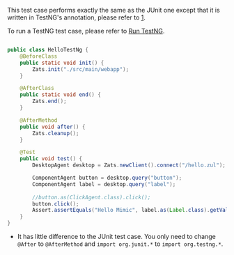 

This test case performs exactly the same as the JUnit one except that it
is written in TestNG's annotation, please refer to
[1](http://testng.org/doc/index.html).

To run a TestNG test case, please refer to [Run
TestNG](http://testng.org/doc/documentation-main.html#running-testng).

``` java

public class HelloTestNg {
    @BeforeClass
    public static void init() {
        Zats.init("./src/main/webapp");
    }

    @AfterClass
    public static void end() {
        Zats.end();
    }

    @AfterMethod
    public void after() {
        Zats.cleanup();
    }

    @Test
    public void test() {
        DesktopAgent desktop = Zats.newClient().connect("/hello.zul");

        ComponentAgent button = desktop.query("button");
        ComponentAgent label = desktop.query("label");
        
        //button.as(ClickAgent.class).click();
        button.click();
        Assert.assertEquals("Hello Mimic", label.as(Label.class).getValue());
    }
}
```

- It has little difference to the JUnit test case. You only need to
  change `@After` to `@AfterMethod` and `import org.junit.*` to
  `import org.testng.*`.

 
